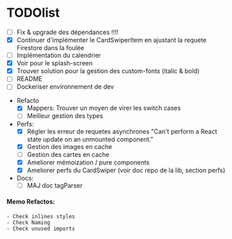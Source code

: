 # TODOlist

- [ ] Fix & upgrade des dépendances !!!!
- [x] Continuer d'implémenter le CardSwiperItem en ajustant la requete Firestore dans la foulée
- [ ] Implémentation du calendrier
- [x] Voir pour le splash-screen
- [x] Trouver solution pour la gestion des custom-fonts (italic & bold)
- [ ] README
- [ ] Dockeriser environnement de dev

- Refacto
    - [x] Mappers: Trouver un moyen de virer les switch cases
    - [ ] Meilleur gestion des types

- Perfs: 
    - [x] Régler les erreur de requetes asynchrones "Can't perform a React state update on an unmounted component."
    - [x] Gestion des images en cache
    - [ ] Gestion des cartes en cache
    - [x] Ameliorer mémoization / pure components
    - [x] Ameliorer perfs du CardSwiper (voir doc repo de la lib, section perfs)

- Docs:
    - [ ] MAJ doc tagParser

#### Memo Refactos:
    - Check inlines styles
    - Check Naming
    - Check unused imports